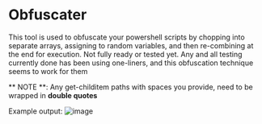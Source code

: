 # Obfuscater
This tool is used to obfuscate your powershell scripts by chopping into separate arrays, assigning to random variables, and then re-combining at the end for execution. Not fully ready or tested yet. Any and all testing currently done has been using one-liners, and this obfuscation technique seems to work for them

** NOTE **:  Any get-childitem paths with spaces you provide, need to be wrapped in **double quotes**

Example output:
![image](https://github.com/paulpierce34/Obfuscater/assets/33561650/d1236fa7-0eb3-45f2-830f-4feebbfd47f9)
